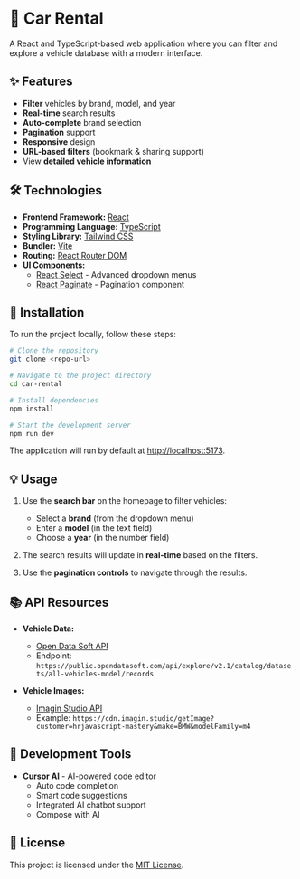 # 🚗 Car Rental

A React and TypeScript-based web application where you can filter and explore a vehicle database with a modern interface.

## ✨ Features

- **Filter** vehicles by brand, model, and year  
- **Real-time** search results  
- **Auto-complete** brand selection  
- **Pagination** support  
- **Responsive** design  
- **URL-based filters** (bookmark & sharing support)  
- View **detailed vehicle information**

## 🛠️ Technologies

- **Frontend Framework:** [React](https://reactjs.org/)  
- **Programming Language:** [TypeScript](https://www.typescriptlang.org/)  
- **Styling Library:** [Tailwind CSS](https://tailwindcss.com/)  
- **Bundler:** [Vite](https://vitejs.dev/)  
- **Routing:** [React Router DOM](https://reactrouter.com/)  
- **UI Components:**
  - [React Select](https://react-select.com/) - Advanced dropdown menus  
  - [React Paginate](https://www.npmjs.com/package/react-paginate) - Pagination component  

## 🚀 Installation

To run the project locally, follow these steps:

```bash
# Clone the repository
git clone <repo-url>

# Navigate to the project directory
cd car-rental

# Install dependencies
npm install

# Start the development server
npm run dev
```

The application will run by default at [http://localhost:5173](http://localhost:5173).

## 💡 Usage

1. Use the **search bar** on the homepage to filter vehicles:
   - Select a **brand** (from the dropdown menu)  
   - Enter a **model** (in the text field)  
   - Choose a **year** (in the number field)  

2. The search results will update in **real-time** based on the filters.  
3. Use the **pagination controls** to navigate through the results.

## 📚 API Resources

- **Vehicle Data:**  
  - [Open Data Soft API](https://public.opendatasoft.com/explore/dataset/all-vehicles-model/api/?sort=scharger)  
  - Endpoint: `https://public.opendatasoft.com/api/explore/v2.1/catalog/datasets/all-vehicles-model/records`

- **Vehicle Images:**  
  - [Imagin Studio API](https://docs.imagin.studio/guides/getting-images/embedding-in-your-website)  
  - Example: `https://cdn.imagin.studio/getImage?customer=hrjavascript-mastery&make=BMW&modelFamily=m4`

## 🧠 Development Tools

- **[Cursor AI](https://cursor.sh/)** - AI-powered code editor  
  - Auto code completion  
  - Smart code suggestions  
  - Integrated AI chatbot support  
  - Compose with AI  

## 📝 License

This project is licensed under the [MIT License](LICENSE).

